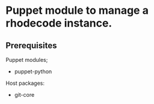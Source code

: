 # Puppet module to manage a rhodecode instance.

## Prerequisites

Puppet modules;

* puppet-python

Host packages:

* git-core

